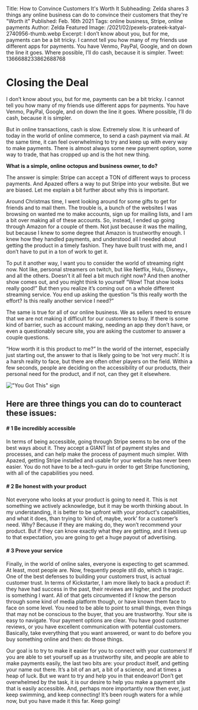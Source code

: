 Title: How to Convince Customers It's Worth It 
Subheading: Zelda shares 3 things any online business can do to convince their customers that they're "Worth it"
Published: Feb. 16th 2021
Tags: online business, Stripe, online payments 
Author: Zelda
Featured Image: /2021/02/pexels-prateek-katyal-2740956-thumb.webp
Excerpt: I don’t know about you, but for me, payments can be a bit tricky. I cannot tell you how many of my friends use different apps for payments. You have Venmo, PayPal, Google, and on down the line it goes. Where possible, I’ll do cash, because it is simpler.
Tweet: 1366688233862688768

# Closing the Deal

I don’t know about you, but for me, payments can be a bit tricky. I cannot tell you how many of my friends use different apps for payments. You have Venmo, PayPal, Google, and on down the line it goes. Where possible, I’ll do cash, because it is simpler.

But in online transactions, cash is slow. Extremely slow. It is unheard of today in the world of online commerce, to send a cash payment via mail. At the same time, it can feel overwhelming to try and keep up with every way to make payments. There is almost always some new payment option, some way to trade, that has cropped up and is the hot new thing.

**What is a simple, online octopus and business owner, to do?**

The answer is simple: Stripe can accept a TON of different ways to process payments. And Apazed offers a way to put Stripe into your website. But we are biased. Let me explain a bit further about why this is important.

Around Christmas time, I went looking around for some gifts to get for friends and to mail them. The trouble is, a bunch of the websites I was browsing on wanted me to make accounts, sign up for mailing lists, and I am a bit over making all of these accounts. So, instead, I ended up going through Amazon for a couple of them. Not just because it was the mailing, but because I knew to some degree that Amazon is trustworthy enough. I knew how they handled payments, and understood all I needed about getting the product in a timely fashion. They have built trust with me, and I don’t have to put in a ton of work to get it.

To put it another way, I want you to consider the world of streaming right now. Not like, personal streamers on twitch, but like Netflix, Hulu, Disney+, and all the others. Doesn't it all feel a bit much right now? And then another show comes out, and you might think to yourself “Wow! That show looks really good!” But then you realize it’s coming out on a whole different streaming service. You end up asking the question “Is this really worth the effort? Is this really another service I need?”

The same is true for all of our online business. We as sellers need to ensure that we are not making it difficult for our customers to buy. If there is some kind of barrier, such as account making, needing an app they don’t have, or even a questionably secure site, you are asking the customer to answer a couple questions.

“How worth it is this product to me?” In the world of the internet, especially just starting out, the answer to that is likely going to be ‘not very much’. It is a harsh reality to face, but there are often other players on the field. Within a few seconds, people are deciding on the accessibility of our products, their personal need for the product, and if not, can they get it elsewhere.

!["You Got This" sign](/2021/02/pexels-prateek-katyal-2740956-1200.webp)

## Here are three things you can do to counteract these issues:

#### # 1 Be incredibly accessible

In terms of being accessible, going through Stripe seems to be one of the best ways about it. They accept a GIANT list of payment styles and processes, and can help make the process of payment much simpler. With Apazed, getting Stripe installed and usable for your website has never been easier. You do not have to be a tech-guru in order to get Stripe functioning, with all of the capabilities you need.

#### # 2 Be honest with your product

Not everyone who looks at your product is going to need it. This is not something we actively acknowledge, but it may be worth thinking about. In my understanding, it is better to be upfront with your product's capabilities, and what it does, than trying to ‘kind of, maybe, work’ for a customer’s need. Why? Because if they are making do, they won’t recommend your product. But if they can know exactly what they are getting, and it lives up to that expectation, you are going to get a huge payout of advertising.

#### # 3 Prove your service

Finally, in the world of online sales, everyone is expecting to get scammed. At least, most people are. Now, frequently people still do, which is tragic. One of the best defenses to building your customers trust, is actual customer trust. In terms of Kickstarter, I am more likely to back a product if: they have had success in the past, their reviews are higher, and the product is something I want. All of that gets circumvented if I know the person through some kind of media platform though, or have known them face to face on some level. You need to be able to point to small things, even things that may not be conscious to the buyer, that you are trustworthy. Your site is easy to navigate. Your payment options are clear. You have good customer reviews, or you have excellent communication with potential customers. Basically, take everything that you want answered, or want to do before you buy something online and then: do those things.

Our goal is to try to make it easier for you to connect with your customers! If you are able to set yourself up as a trustworthy site, and people are able to make payments easily, the last two bits are: your product itself, and getting your name out there. It’s a bit of an art, a bit of a science, and at times a heap of luck. But we want to try and help you in that endeavor! Don’t get overwhelmed by the task, it is our desire to help you make a payment site that is easily accessible. And, perhaps more importantly now then ever, just keep swimming, and keep connecting! It’s been rough waters for a while now, but you have made it this far. Keep going!
